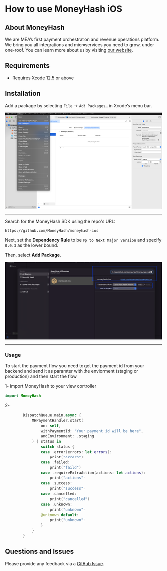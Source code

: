 # How to use MoneyHash iOS

## About MoneyHash

We are MEA’s first payment orchestration and revenue operations platform. We bring you all integrations and microservices you need to grow, under one-roof.
You can learn more about us by visiting [our website](https://www.moneyhash.io/).

## Requirements

- Requires Xcode 12.5 or above

## Installation

Add a package by selecting `File` → `Add Packages…` in Xcode’s menu bar.

<img src="docs/swiftpm_step1.png">

---

Search for the MoneyHash SDK using the repo's URL:
```console
https://github.com/MoneyHash/moneyhash-ios
```

Next, set the **Dependency Rule** to be `Up to Next Major Version` and specify `0.0.3` as the lower bound.

Then, select **Add Package**.

<img src="docs/swiftpm_step2.png">

---

### Usage

To start the payment flow you need to get the payment id from your backend and send it as paramter with the enviorment (staging or production) and then start the flow

1- import MoneyHash to your view controller
```swift
import MoneyHash
```

2- 

```swift
        DispatchQueue.main.async {
            MHPaymentHandler.start(
                on: self,
                withPaymentId: "Your payment id will be here",
                andEnvironment: .staging
            ) { status in
                switch status {
                case .error(errors: let errors):
                    print("errors")
                case .failed:
                    print("faild")
                case .requireExtraAction(actions: let actions):
                    print("actions")
                case .success:
                    print("success")
                case .cancelled:
                    print("cancelled")
                case .unknown:
                    print("unknown")
                @unknown default:
                    print("unknown")
                }
            }
        }
```

## Questions and Issues

Please provide any feedback via a [GitHub Issue](https://github.com/MoneyHash/moneyhash-ios/issues/new?template=bug_report.md).
